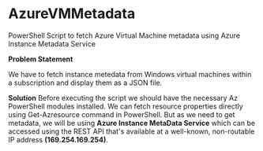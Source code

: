 # AzureVMMetadata
PowerShell Script to fetch Azure Virtual Machine metadata using Azure Instance Metadata Service 

**Problem Statement**

We have to fetch instance metedata from Windows virtual machines within a subscription and display them as a JSON file.

**Solution**
Before executing the script we should have the necessary Az PowerShell modules installed. We can fetch resource properties directly using Get-Azresource command in PowerShell.
But as we need to get metadata, we will be using **Azure Instance MetaData Service** which can be accessed using the REST API that's available at a well-known, non-routable IP address **(169.254.169.254)**. 



